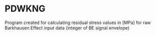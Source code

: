 # PDWKNG
Program created for calculating residual stress values in [MPa] for raw Barkhausen Effect input data (integer of BE signal envelope)
